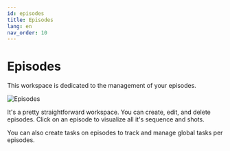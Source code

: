 ```yaml
---
id: episodes
title: Episodes
lang: en
nav_order: 10
---
```


# Episodes

This workspace is dedicated to the management of your episodes.

![Episodes](/_medias/episodes.png)

It's a pretty straightforward workspace. You can create, edit, and delete episodes. Click on an episode to visualize all it's sequence and shots.

You can also create tasks on episodes to track and manage global tasks per episodes.